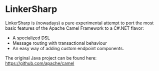 # LinkerSharp

LinkerSharp is (nowadays) a pure experimental attempt to port the most basic features of the Apache Camel Framework to a C#.NET flavor:

* A specialized DSL
* Message routing with transactional behaviour
* An easy way of adding custom endpoint components.

The original Java project can be found here: https://github.com/apache/camel
